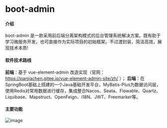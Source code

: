# boot-admin

#### 介绍
boot-admin 是一款采用前后端分离架构模式的后台管理系统解决方案。既有助于学习微服务开发，也可直接作为实际项目的初始框架。不过渡封装，简洁高效，展现技术本质!

#### 软件技术路线

**前端**：基于 vue-element-admin 改造实现（官网：https://panjiachen.gitee.io/vue-element-admin-site/zh/ ）；
**后端**：在SpringBoot基础上搭建的一个Java基础开发平台，MyBatis-Plus为数据访问层，使用Redis对常用数据进行缓存，集成整合Nacos、Seata、Flowable、Quartz、Liquibase、Mapstruct、OpenFeign、i18N、JWT、Freemarker等。


#### 主要功能
![image](https://gitee.com/soft1314/boot-admin-vue/raw/master/func.png)

